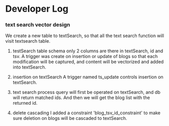 # Developer Log

### text search vector design
We create a new table to textSearch, so that all the 
text search function will visit textsearch table.

1. testSearch table schema
    only 2 columns are there in textSearch, id and tsv.
    A trigger was create on insertion or update of blogs 
    so that each modification will be captured, and content 
    will be vectorized and added  into textSearch. 
2. insertion on textSearch
    A trigger named ts_update controls insertion on textSearch.
3. text search process
    query will first be operated on textSearch, 
    and db will return matched ids. And then we will get the blog list with the returned id.

4. delete cascading
    I added a constraint 'blog_tsv_id_constraint' to 
    make sure deletion on blogs will be cascaded to textSearch.
  